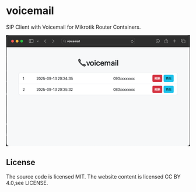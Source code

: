 # voicemail
SIP Client with Voicemail for Mikrotik Router Containers.

![Screenshot](./.github/images/screen_shot.png)


## License
The source code is licensed MIT. The website content is licensed CC BY 4.0,see LICENSE.